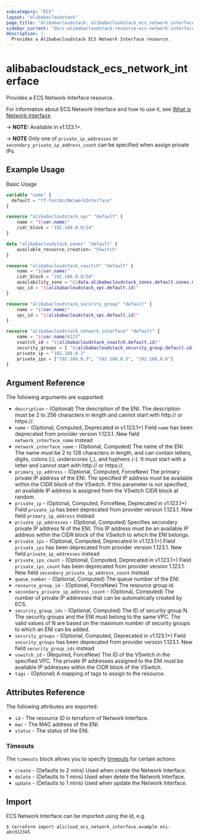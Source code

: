 ```yaml
---
subcategory: "ECS"
layout: "alibabacloudstack"
page_title: "Alibabacloudstack: alibabacloudstack_ecs_network_interface"
sidebar_current: "docs-alibabacloudstack-resource-ecs-network-interface"
description: |-
  Provides a Alibabacloudstack ECS Network Interface resource.
---
```


# alibabacloudstack\_ecs\_network\_interface

Provides a ECS Network Interface resource.

For information about ECS Network Interface and how to use it, see [What is Network Interface](https://help.aliyun.com/apsara/enterprise/v_3_16_0_20220117/ecs/enterprise-developer-guide/CreateNetworkInterface.html?spm=a2c4g.14484438.10001.363).

-> **NOTE:** Available in v1.123.1+.

-> **NOTE** Only one of `private_ip_addresses` or `secondary_private_ip_address_count` can be specified when assign private IPs. 

## Example Usage

Basic Usage

```terraform
variable "name" {
  default = "tf-testAccNetworkInterface"
}

resource "alibabacloudstack_vpc" "default" {
    name = "${var.name}"
    cidr_block = "192.168.0.0/24"
}

data "alibabacloudstack_zones" "default" {
    available_resource_creation= "VSwitch"
}

resource "alibabacloudstack_vswitch" "default" {
    name = "${var.name}"
    cidr_block = "192.168.0.0/24"
    availability_zone = "${data.alibabacloudstack_zones.default.zones.0.id}"
    vpc_id = "${alibabacloudstack_vpc.default.id}"
}

resource "alibabacloudstack_security_group" "default" {
    name = "${var.name}"
    vpc_id = "${alibabacloudstack_vpc.default.id}"
}

resource "alibabacloudstack_network_interface" "default" {
	name = "${var.name}6122"
    vswitch_id = "${alibabacloudstack_vswitch.default.id}"
    security_groups = [ "${alibabacloudstack_security_group.default.id}" ]
	private_ip = "192.168.0.2"
	private_ips = ["192.168.0.3", "192.168.0.5", "192.168.0.6"]	
}

```

## Argument Reference

The following arguments are supported:

* `description` - (Optional) The description of the ENI. The description must be 2 to 256 characters in length and cannot start with http:// or https://.
* `name` - (Optional, Computed, Deprecated in v1.123.1+) Field `name` has been deprecated from provider version 1.123.1. New field `network_interface_name` instead
* `network_interface_name` - (Optional, Computed) The name of the ENI. The name must be 2 to 128 characters in length, and can contain letters, digits, colons (:), underscores (_), and hyphens (-). It must start with a letter and cannot start with http:// or https://.
* `primary_ip_address` - (Optional, Computed, ForceNew) The primary private IP address of the ENI. The specified IP address must be available within the CIDR block of the VSwitch. If this parameter is not specified, an available IP address is assigned from the VSwitch CIDR block at random.
* `private_ip` - (Optional, Computed, ForceNew, Deprecated in v1.123.1+) Field `private_ip` has been deprecated from provider version 1.123.1. New field `primary_ip_address` instead
* `private_ip_addresses` - (Optional, Computed) Specifies secondary private IP address N of the ENI. This IP address must be an available IP address within the CIDR block of the VSwitch to which the ENI belongs.
* `private_ips` - (Optional, Computed, Deprecated in v1.123.1+) Field `private_ips` has been deprecated from provider version 1.123.1. New field `private_ip_addresses` instead
* `private_ips_count` - (Optional, Computed, Deprecated in v1.123.1+) Field `private_ips_count` has been deprecated from provider version 1.123.1. New field `secondary_private_ip_address_count` instead
* `queue_number` - (Optional, Computed) The queue number of the ENI.
* `resource_group_id` - (Optional, ForceNew) The resource group id.
* `secondary_private_ip_address_count` - (Optional, Computed) The number of private IP addresses that can be automatically created by ECS.
* `security_group_ids` - (Optional, Computed) The ID of security group N. The security groups and the ENI must belong to the same VPC. The valid values of N are based on the maximum number of security groups to which an ENI can be added.
* `security_groups` - (Optional, Computed, Deprecated in v1.123.1+) Field `security_groups` has been deprecated from provider version 1.123.1. New field `security_group_ids` instead
* `vswitch_id` - (Required, ForceNew) The ID of the VSwitch in the specified VPC. The private IP addresses assigned to the ENI must be available IP addresses within the CIDR block of the VSwitch.
* `tags` - (Optional) A mapping of tags to assign to the resource.

## Attributes Reference

The following attributes are exported:

* `id` - The resource ID in terraform of Network Interface.
* `mac` - The MAC address of the ENI.
* `status` - The status of the ENI.

### Timeouts

The `timeouts` block allows you to specify [timeouts](https://www.terraform.io/docs/configuration-0-11/resources.html#timeouts) for certain actions:

* `create` - (Defaults to 2 mins) Used when create the Network Interface.
* `delete` - (Defaults to 1 mins) Used when delete the Network Interface.
* `update` - (Defaults to 1 mins) Used when update the Network Interface.

## Import

ECS Network Interface can be imported using the id, e.g.

```
$ terraform import alicloud_ecs_network_interface.example eni-abcd12345
```
